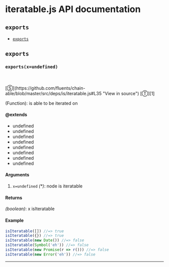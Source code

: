 # iteratable.js API documentation

<!-- div class="toc-container" -->

<!-- div -->

## `exports`
* <a href="#exports"  data-meta="exports x undefined"  data-call="exports x undefined"  data-category="Methods"  data-description="Function is able to be iterated on"  data-name="exports"  data-all="meta n n exports x undefined call exports x undefined category Methods description Function is able to be iterated on name exports member see notes todos klassProps" >`exports`</a>

<!-- /div -->

<!-- /div -->

<!-- div class="doc-container" -->

<!-- div -->

## `exports`

<!-- div -->

<h3 id="exports" data-member="" data-category="Methods" data-name="exports"><code>exports(x=undefined)</code></h3>
<br>
<br>
[&#x24C8;](https://github.com/fluents/chain-able/blob/master/src/deps/is/iteratable.js#L35 "View in source") [&#x24C9;][1]

(Function): is able to be iterated on


#### @extends 

* undefined
* undefined
* undefined
* undefined
* undefined
* undefined
* undefined
* undefined


#### Arguments
1. `x=undefined` *(&#42;)*: node is iteratable

#### Returns
*(boolean)*: x isIteratable

#### Example
```js
isIteratable([]) //=> true
isIteratable({}) //=> true
isIteratable(new Date()) //=> false
isIteratable(Symbol('eh')) //=> false
isIteratable(new Promise(r => r())) //=> false
isIteratable(new Error('eh')) //=> false

```
---

<!-- /div -->

<!-- /div -->

<!-- /div -->

 [1]: #exports "Jump back to the TOC."
